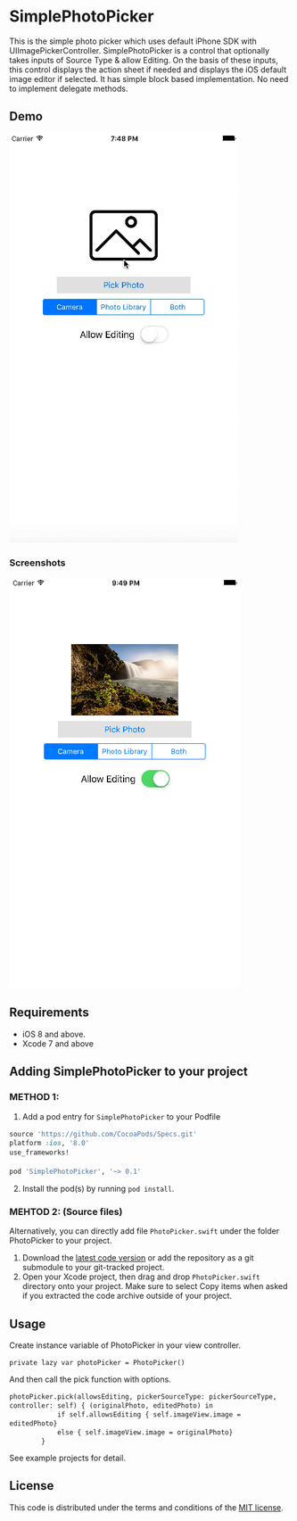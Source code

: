 # SimplePhotoPicker
This is the simple photo picker which uses default iPhone SDK with UIImagePickerController.
SimplePhotoPicker is a control that optionally takes inputs of Source Type & allow Editing. On the basis of these inputs, this control displays the action sheet if needed and displays the iOS default image editor if selected. It has simple block based implementation. No need to implement delegate methods.

## Demo
![gif1](https://raw.githubusercontent.com/asifbilal786/SimplePhotoPicker/screenshots/SimplePhotoPicker.gif)

### Screenshots
[![iphone1](https://raw.githubusercontent.com/asifbilal786/SimplePhotoPicker/screenshots/Screenshot_1.png)](https://raw.githubusercontent.com/asifbilal786/SimplePhotoPicker/screenshots/Screenshot_1.png)

## Requirements

- iOS 8 and above.
- Xcode 7 and above


## Adding SimplePhotoPicker to your project

### METHOD 1:
1. Add a pod entry for `SimplePhotoPicker` to your Podfile

```ruby
source 'https://github.com/CocoaPods/Specs.git'
platform :ios, '8.0'
use_frameworks!

pod 'SimplePhotoPicker', '~> 0.1'
``` 

2. Install the pod(s) by running `pod install`.

### MEHTOD 2: (Source files)
Alternatively, you can directly add file `PhotoPicker.swift` under the folder PhotoPicker to your project.

1. Download the [latest code version](https://github.com/khawars/KSTokenView/archive/master.zip) or add the repository as a git submodule to your git-tracked project.
2. Open your Xcode project, then drag and drop `PhotoPicker.swift` directory onto your project. Make sure to select Copy items when asked if you extracted the code archive outside of your project.
 

## Usage

Create instance variable of PhotoPicker in your view controller.

```
private lazy var photoPicker = PhotoPicker()
```

And then call the pick function with options.

```
photoPicker.pick(allowsEditing, pickerSourceType: pickerSourceType, controller: self) { (originalPhoto, editedPhoto) in
            if self.allowsEditing { self.imageView.image = editedPhoto}
            else { self.imageView.image = originalPhoto}
        }
```

See example projects for detail.

## License
This code is distributed under the terms and conditions of the [MIT license](LICENSE). 

